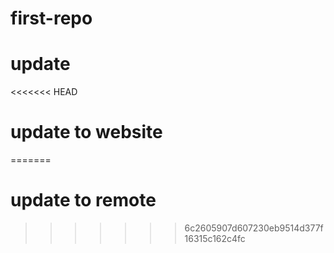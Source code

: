 # first-repo
# update
<<<<<<< HEAD
# update to website
=======
# update to remote
>>>>>>> 6c2605907d607230eb9514d377f16315c162c4fc
